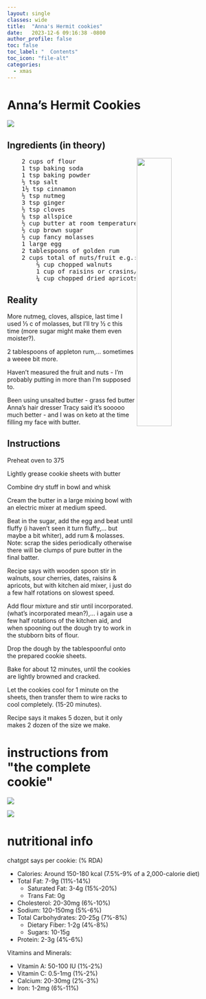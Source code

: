 ```yaml
---
layout: single
classes: wide
title:  "Anna's Hermit cookies"
date:   2023-12-6 09:16:38 -0800
author_profile: false
toc: false
toc_label: "  Contents"
toc_icon: "file-alt"
categories:
  - xmas
---
```


# Anna’s Hermit Cookies

![](/assets/images/annas_recipe.jpg)

## Ingredients (in theory)
<img align="right" width="40%" src="/assets/images/annas_recipe.jpg"/>
<pre>
    2 cups of flour
    1 tsp baking soda
    1 tsp baking powder
    ½ tsp salt
    1½ tsp cinnamon
    ½ tsp nutmeg
    3 tsp ginger
    ½ tsp cloves
    ⅛ tsp allspice
    ½ cup butter at room temperature
    ½ cup brown sugar
    ½ cup fancy molasses
    1 large egg
    2 tablespoons of golden rum
    2 cups total of nuts/fruit e.g.:
        ⅔ cup chopped walnuts
        1 cup of raisins or crasins/dates/sour cherries 
        ¼ cup chopped dried apricots 
</pre>

## Reality
More nutmeg, cloves, allspice, last time I used ⅓ c of molasses, but I’ll try ½ c this time (more sugar might make them even moister?).

2 tablespoons of appleton rum,... sometimes a weeee bit more.

Haven’t measured the fruit and nuts - I’m probably putting in more than I’m supposed to.

Been using unsalted butter - grass fed butter Anna’s hair dresser Tracy said it’s sooooo much better - and I was on keto at the time filling my face with butter.

## Instructions

Preheat oven to 375

Lightly grease cookie sheets with butter

Combine dry stuff in bowl and whisk

Cream the butter in a large mixing bowl with an electric mixer at medium speed.

Beat in the sugar, add the egg and beat until fluffy (i haven’t seen it turn fluffy,... but maybe a bit whiter), add rum & molasses.   Note: scrap the sides periodically otherwise there will be clumps of pure butter in the final batter.

Recipe says with wooden spoon stir in walnuts, sour cherries, dates, raisins & apricots, but with kitchen aid mixer, i just do a few half rotations on slowest speed.

Add flour mixture and stir until incorporated. (what’s incorporated mean?),... i again use a few half rotations of the kitchen aid, and when spooning out the dough try to work in the stubborn bits of flour.

Drop the dough by the tablespoonful onto the prepared cookie sheets.

Bake for about 12 minutes, until the cookies are lightly browned and cracked.

Let the cookies cool for 1 minute on the sheets, then transfer them to wire racks to cool completely. (15-20 minutes).

Recipe says it makes 5 dozen, but it only makes 2 dozen of the size we make.

# instructions from "the complete cookie"

![](/assets/images/complete_cookie_1.jpg)

![](/assets/images/complete_cookie_2.jpg)

# nutritional info

chatgpt says per cookie: (% RDA)

* Calories: Around 150-180 kcal (7.5%-9% of a 2,000-calorie diet)
* Total Fat: 7-9g (11%-14%)
  * Saturated Fat: 3-4g (15%-20%)
  * Trans Fat: 0g
* Cholesterol: 20-30mg (6%-10%)
* Sodium: 120-150mg (5%-6%)
* Total Carbohydrates: 20-25g (7%-8%)
  * Dietary Fiber: 1-2g (4%-8%)
  * Sugars: 10-15g
* Protein: 2-3g (4%-6%)

Vitamins and Minerals:

* Vitamin A: 50-100 IU (1%-2%)
* Vitamin C: 0.5-1mg (1%-2%)
* Calcium: 20-30mg (2%-3%)
* Iron: 1-2mg (6%-11%)

